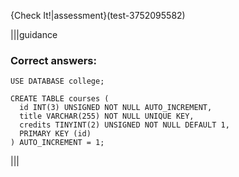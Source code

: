 {Check It!|assessment}(test-3752095582)

|||guidance
### Correct answers:

`USE DATABASE college;`

```
CREATE TABLE courses (
  id INT(3) UNSIGNED NOT NULL AUTO_INCREMENT,
  title VARCHAR(255) NOT NULL UNIQUE KEY,
  credits TINYINT(2) UNSIGNED NOT NULL DEFAULT 1,
  PRIMARY KEY (id)
) AUTO_INCREMENT = 1;
```

|||